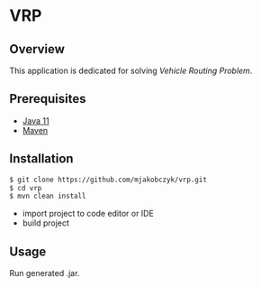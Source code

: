 # VRP

## Overview

This application is dedicated for solving *Vehicle Routing Problem*.

## Prerequisites

* [Java 11](https://www.java.com/pl/)
* [Maven](https://maven.apache.org/)

## Installation
```bash
$ git clone https://github.com/mjakobczyk/vrp.git
$ cd vrp
$ mvn clean install
```
* import project to code editor or IDE
* build project

## Usage
Run generated .jar.

